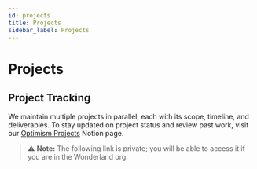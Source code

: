 ```yaml
---
id: projects
title: Projects
sidebar_label: Projects
---
```


# Projects

## Project Tracking

We maintain multiple projects in parallel, each with its scope, timeline, and deliverables. To stay updated on project status and review past work, visit our [Optimism Projects](https://www.notion.so/Optimism-Projects-1aa9a4c092c780f3a7dffa355fa620d9?pvs=21) Notion page.

> ⚠️ **Note:** The following link is private; you will be able to access it if you are in the Wonderland org.
